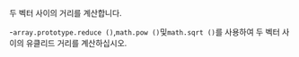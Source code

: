 두 벡터 사이의 거리를 계산합니다.

-`array.prototype.reduce ()`,`math.pow ()`및`math.sqrt ()`를 사용하여 두 벡터 사이의 유클리드 거리를 계산하십시오.